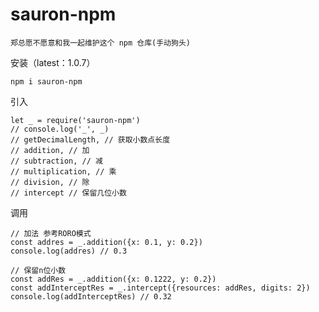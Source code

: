 <!--
 * @Descripttion: 
 * @version: 1.0.7
 * @Author: sauron.pan
 * @Date: 2022-06-16 19:00:35
 * @LastEditors: sauron.pan
 * @LastEditTime: 2022-06-17 17:44:26
-->
# sauron-npm

```
郑总愿不愿意和我一起维护这个 npm 仓库(手动狗头)
```

安装（latest：1.0.7）
```
npm i sauron-npm
```

引入
```
let _ = require('sauron-npm')
// console.log('_', _)    
// getDecimalLength, // 获取小数点长度
// addition, // 加
// subtraction, // 减
// multiplication, // 乘
// division, // 除
// intercept // 保留几位小数

```

调用
```
// 加法 参考RORO模式
const addres = _.addition({x: 0.1, y: 0.2})
console.log(addres) // 0.3

// 保留n位小数
const addRes = _.addition({x: 0.1222, y: 0.2})
const addInterceptRes = _.intercept({resources: addRes, digits: 2})
console.log(addInterceptRes) // 0.32
```